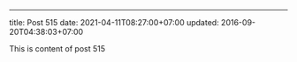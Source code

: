 ---
title: Post 515
date: 2021-04-11T08:27:00+07:00
updated: 2016-09-20T04:38:03+07:00

This is content of post 515